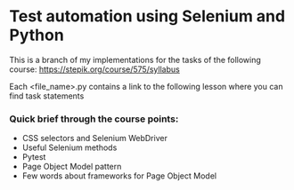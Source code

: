 # Test automation using Selenium and Python

This is a branch of my implementations for the tasks of the following course: https://stepik.org/course/575/syllabus

Each <file_name>.py contains a link to the following lesson where you can find task statements

<h3>Quick brief through the course points:</h3>
<ul>
    <li>CSS selectors and Selenium WebDriver</li>
    <li>Useful Selenium methods</li>
    <li>Pytest</li>
    <li>Page Object Model pattern</li>
    <li>Few words about frameworks for Page Object Model</li>
</ul>
